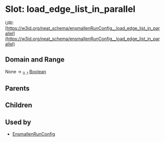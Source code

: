 
# Slot: load_edge_list_in_parallel




URI: [https://w3id.org/neat_schema/ensmallenRunConfig__load_edge_list_in_parallel](https://w3id.org/neat_schema/ensmallenRunConfig__load_edge_list_in_parallel)


## Domain and Range

None &#8594;  <sub>0..1</sub> [Boolean](types/Boolean.md)

## Parents


## Children


## Used by

 * [EnsmallenRunConfig](EnsmallenRunConfig.md)
